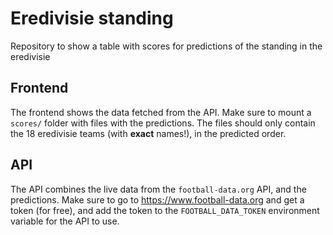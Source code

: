 # Eredivisie standing

Repository to show a table with scores for predictions of the standing in the eredivisie

## Frontend

The frontend shows the data fetched from the API.
Make sure to mount a `scores/` folder with files with the predictions.
The files should only contain the 18 eredivisie teams (with **exact** names!), in the predicted order.

## API

The API combines the live data from the `football-data.org` API, and the predictions.
Make sure to go to https://www.football-data.org and get a token (for free), and add the token to the `FOOTBALL_DATA_TOKEN` environment variable for the API to use.
